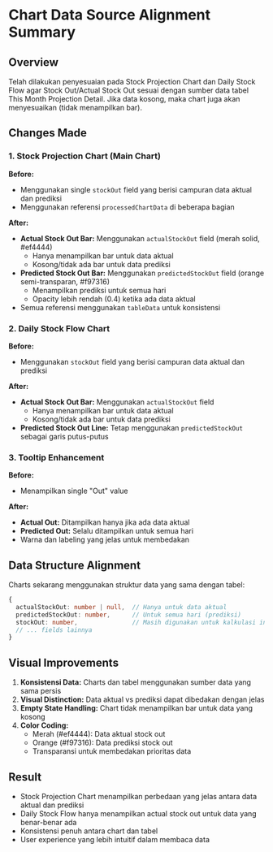 # Chart Data Source Alignment Summary

## Overview

Telah dilakukan penyesuaian pada Stock Projection Chart dan Daily Stock Flow agar Stock Out/Actual Stock Out sesuai dengan sumber data tabel This Month Projection Detail. Jika data kosong, maka chart juga akan menyesuaikan (tidak menampilkan bar).

## Changes Made

### 1. Stock Projection Chart (Main Chart)

**Before:**

- Menggunakan single `stockOut` field yang berisi campuran data aktual dan prediksi
- Menggunakan referensi `processedChartData` di beberapa bagian

**After:**

- **Actual Stock Out Bar:** Menggunakan `actualStockOut` field (merah solid, #ef4444)
  - Hanya menampilkan bar untuk data aktual
  - Kosong/tidak ada bar untuk data prediksi
- **Predicted Stock Out Bar:** Menggunakan `predictedStockOut` field (orange semi-transparan, #f97316)
  - Menampilkan prediksi untuk semua hari
  - Opacity lebih rendah (0.4) ketika ada data aktual
- Semua referensi menggunakan `tableData` untuk konsistensi

### 2. Daily Stock Flow Chart

**Before:**

- Menggunakan `stockOut` field yang berisi campuran data aktual dan prediksi

**After:**

- **Actual Stock Out Bar:** Menggunakan `actualStockOut` field
  - Hanya menampilkan bar untuk data aktual
  - Kosong/tidak ada bar untuk data prediksi
- **Predicted Stock Out Line:** Tetap menggunakan `predictedStockOut` sebagai garis putus-putus

### 3. Tooltip Enhancement

**Before:**

- Menampilkan single "Out" value

**After:**

- **Actual Out:** Ditampilkan hanya jika ada data aktual
- **Predicted Out:** Selalu ditampilkan untuk semua hari
- Warna dan labeling yang jelas untuk membedakan

## Data Structure Alignment

Charts sekarang menggunakan struktur data yang sama dengan tabel:

```typescript
{
  actualStockOut: number | null,  // Hanya untuk data aktual
  predictedStockOut: number,      // Untuk semua hari (prediksi)
  stockOut: number,               // Masih digunakan untuk kalkulasi internal
  // ... fields lainnya
}
```

## Visual Improvements

1. **Konsistensi Data:** Charts dan tabel menggunakan sumber data yang sama persis
2. **Visual Distinction:** Data aktual vs prediksi dapat dibedakan dengan jelas
3. **Empty State Handling:** Chart tidak menampilkan bar untuk data yang kosong
4. **Color Coding:**
   - Merah (#ef4444): Data aktual stock out
   - Orange (#f97316): Data prediksi stock out
   - Transparansi untuk membedakan prioritas data

## Result

- Stock Projection Chart menampilkan perbedaan yang jelas antara data aktual dan prediksi
- Daily Stock Flow hanya menampilkan actual stock out untuk data yang benar-benar ada
- Konsistensi penuh antara chart dan tabel
- User experience yang lebih intuitif dalam membaca data
